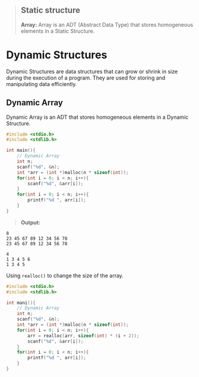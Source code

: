> ## Static structure
> **Array:**
> Array is an ADT (Abstract Data Type) that stores homogeneous elements in a Static Structure.

# Dynamic Structures

Dynamic Structures are data structures that can grow or shrink in size during the execution of a program. They are used for storing and manipulating data efficiently. 

## Dynamic Array

Dynamic Array is an ADT that stores homogeneous elements in a Dynamic Structure.

```c
#include <stdio.h>
#include <stdlib.h>

int main(){
    // Dynamic Array
    int n;
    scanf("%d", &n);
    int *arr = (int *)malloc(n * sizeof(int));
    for(int i = 0; i < n; i++){
        scanf("%d", &arr[i]);
    }
    for(int i = 0; i < n; i++){
        printf("%d ", arr[i]);
    }
}
```

> **Output:**
```
8
23 45 67 89 12 34 56 78
23 45 67 89 12 34 56 78
```
```
4
1 3 4 5 6 
1 3 4 5 
```
Using `realloc()` to change the size of the array.
```c
#include <stdio.h>
#include <stdlib.h>

int mani(){
    // Dynamic Array
    int n;
    scanf("%d", &n);
    int *arr = (int *)malloc(n * sizeof(int));
    for(int i = 0; i < n; i++){
        arr = realloc(arr, sizeof(int) * (i + 2));
        scanf("%d", &arr[i]);
    }
    for(int i = 0; i < n; i++){
        printf("%d ", arr[i]);
    }
}
